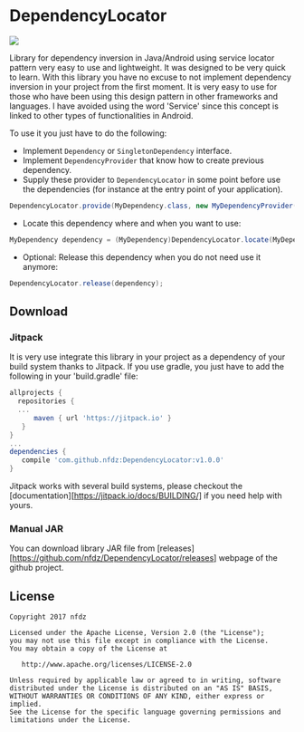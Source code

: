 # DependencyLocator
[![](https://jitpack.io/v/nfdz/DependencyLocator.svg)](https://jitpack.io/#nfdz/DependencyLocator)

Library for dependency inversion in Java/Android using service locator pattern very easy to use and lightweight. It was designed to be very quick to learn. With this library you have no excuse to not implement dependency inversion in your project from the first moment. It is very easy to use for those who have been using this design pattern in other frameworks and languages. I have avoided using the word 'Service' since this concept is linked to other types of functionalities in Android.

To use it you just have to do the following:

 * Implement `Dependency` or  `SingletonDependency` interface.
 * Implement `DependencyProvider` that know how to create previous dependency.
 * Supply these provider to `DependencyLocator` in some point before use the dependencies (for instance at the entry point of your application).
```java
DependencyLocator.provide(MyDependency.class, new MyDependencyProvider());
```
 * Locate this dependency where and when you want to use:
```java
MyDependency dependency = (MyDependency)DependencyLocator.locate(MyDependency.class);
```
 * Optional: Release this dependency when you do not need use it anymore:
```java
DependencyLocator.release(dependency);
```

## Download

### Jitpack

It is very use integrate this library in your project as a dependency of your build system thanks to Jitpack. If you use gradle, you just have to add the following in your 'build.gradle' file:

   ```gradle
   allprojects {
	 repositories {
	 ...
         maven { url 'https://jitpack.io' }
      }
   }
   ...
   dependencies {
      compile 'com.github.nfdz:DependencyLocator:v1.0.0'
   }
   ```

Jitpack works with several build systems, please checkout the [documentation][https://jitpack.io/docs/BUILDING/] if you need help with yours.

### Manual JAR

You can download library JAR file from [releases][https://github.com/nfdz/DependencyLocator/releases] webpage of the github project.

## License

    Copyright 2017 nfdz

    Licensed under the Apache License, Version 2.0 (the "License");
    you may not use this file except in compliance with the License.
    You may obtain a copy of the License at

       http://www.apache.org/licenses/LICENSE-2.0

    Unless required by applicable law or agreed to in writing, software
    distributed under the License is distributed on an "AS IS" BASIS,
    WITHOUT WARRANTIES OR CONDITIONS OF ANY KIND, either express or implied.
    See the License for the specific language governing permissions and
    limitations under the License.
